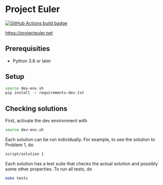 # Project Euler

[![GitHub Actions build badge](https://github.com/brcrista/Project-Euler-Python/workflows/CI/badge.svg)](https://github.com/brcrista/Project-Euler-Python/actions?query=workflow%3ACI)

<https://projecteuler.net>

## Prerequisities

- Python 3.8 or later

## Setup

```bash
source dev-env.sh
pip install -r requirements-dev.txt
```

## Checking solutions

First, activate the dev environment with

```bash
source dev-env.sh
```

Each solution can be run individually. For example, to see the solution to Problem 1, do

```bash
script/solution 1
```

Each solution has a test suite that checks the actual solution and possibly some other properties. To run all tests, do

```bash
make tests
```